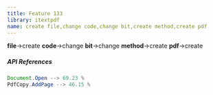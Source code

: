 ```yaml
---
title: Feature 133
library: itextpdf
name: create file,change code,change bit,create method,create pdf
---
```


**file**->create **code**->change **bit**->change **method**->create **pdf**->create 

##### API References

```java
Document.Open --> 69.23 %
PdfCopy.AddPage --> 46.15 %
```
